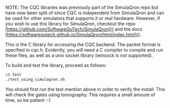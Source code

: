 NOTE: The CQC libraries was previously part of the SimulaQron repo but have now
been split of since CQC is independent from SimulaQron and can be used for
other simulators that supports it or real hardware. However, if you wish to use
this library for SimulaQron, checkout the repo
[https://github.com/SoftwareQuTech/SimulaQron]() and the docs
[https://softwarequtech.github.io/SimulaQron/html/index.html]().

This is the C library for accessing the CQC backend. The packet format is
specified in cqc.h. Evidently, you will need a C compiler to compile and run
these files, as well as a unix socket library (winsock is not supported).

To build and test the library, proceed as follows:
```sh
cd test
./test_using_simulaqron.sh
```

You should first run the test mention above in order to verify the install.
This will check the gates using tomography. This requires a small amount of
time, so be patient :-)
